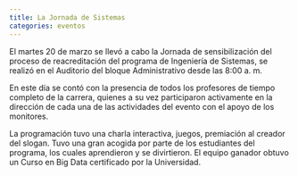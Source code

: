 ```yaml
---
title: La Jornada de Sistemas
categories: eventos
---
```


El martes 20 de marzo se llevó a cabo la Jornada de sensibilización
del proceso de reacreditación del programa de Ingeniería de Sistemas, se realizó en el
Auditorio del bloque Administrativo desde las 8:00 a. m.

En este día se contó con la presencia de todos los profesores de tiempo
completo de la carrera, quienes a su vez participaron activamente en la
dirección de cada una de las actividades del evento con el apoyo de los
monitores. 

La programación tuvo una charla interactiva, juegos, premiación al creador del slogan. Tuvo una gran
acogida por parte de los estudiantes del programa, los cuales
aprendieron y se divirtieron. El equipo ganador obtuvo un Curso en Big Data
certificado por la Universidad.